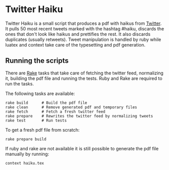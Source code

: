 # Twitter Haiku

Twitter Haiku is a small script that produces a pdf with haikus from [Twitter][twitter]. It pulls 50 most recent tweets marked with the hashtag #haiku, discards the ones that don't look like haikus and prettifies the rest. It also discards duplicates (usually retweets). Tweet manipulation is handled by ruby while luatex and context take care of the typesetting and pdf generation.

## Running the scripts

There are [Rake][rake] tasks that take care of fetching the twitter feed, normalizing it, building the pdf file and running the tests. Ruby and Rake are required to run the tasks.

The following tasks are available:

    rake build      # Build the pdf file
    rake clean      # Remove generated pdf and temporary files
    rake fetch      # Fetch a fresh twitter feed
    rake prepare    # Rewrites the twitter feed by normalizing tweets
    rake test       # Run tests

To get a fresh pdf file from scratch:

    rake prepare build

If ruby and rake are not available it is still possible to generate the pdf file manually by running:

    context haiku.tex


  [rake]: http://rake.rubyforge.org/
  [twitter]: http://twitter.com/